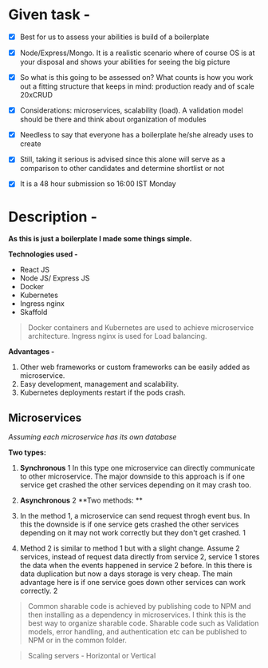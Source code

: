 # Given task -

- [x] Best for us to assess your abilities is build of a boilerplate

- [x] Node/Express/Mongo. It is a realistic scenario where of course OS is at your disposal and 
shows your abilities for seeing the big picture

- [x] So what is this going to be assessed on? What counts is how you work out a fitting structure that keeps in mind: 
production ready and of scale 20xCRUD

- [x] Considerations: microservices, scalability (load). A validation model should be there and think about organization of modules

- [x] Needless to say that everyone has a boilerplate he/she already uses to create

- [x] Still, taking it serious is advised since this alone will serve as a comparison to other candidates and determine shortlist or not

- [x] It is a 48 hour submission so 16:00 IST Monday

# Description -

**As this is just a boilerplate I made some things simple.**

**Technologies used -**
* React JS
* Node JS/ Express JS
* Docker
* Kubernetes
* Ingress nginx
* Skaffold

> Docker containers and Kubernetes are used to achieve microservice architecture.
> Ingress nginx is used for Load balancing.

**Advantages -**
1. Other web frameworks or custom frameworks can be easily added as microservice. 
1. Easy development, management and scalability.
1. Kubernetes deployments restart if the pods crash.

## Microservices

*Assuming each microservice has its own database*

**Two types:**
1. **Synchronous** 1
In this type one microservice can directly communicate to other microservice.
The major downside to this approach is if one service get crashed the other services depending on it may crash too.

1. **Asynchronous** 2
**Two methods: **
  1. In the method 1, a microservice can send request throgh event bus. In this the downside is if one service gets crashed the other services depending on it may not work correctly but they don't get crashed. 1

  1. Method 2 is similar to method 1 but with a slight change. Assume 2 services, instead of request data directly from service 2, service 1 stores the data when the events happened in service 2 before. In this there is data duplication but now a days storage is very cheap. The main advantage here is if one service goes down other services can work correctly. 2

> Common sharable code is achieved by publishing code to NPM and then installing as a dependency in microservices. I think this is the best way to organize sharable code. Sharable code such as Validation models, error handling, and authentication etc can be published to NPM or in the common folder.

> Scaling servers - Horizontal or Vertical
